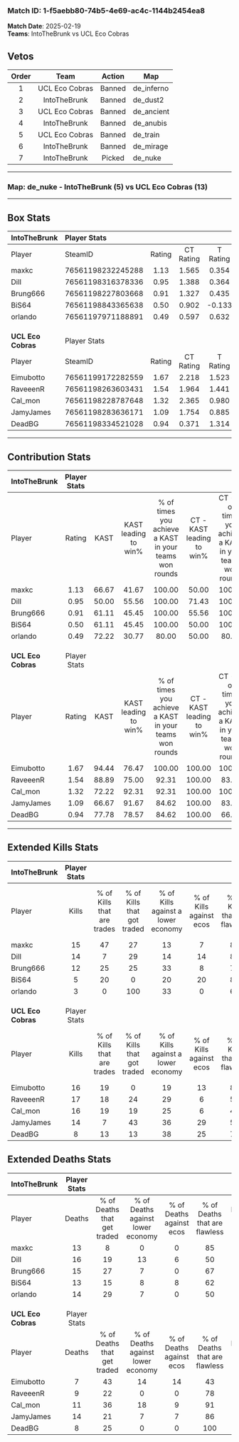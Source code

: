 ### Match ID: 1-f5aebb80-74b5-4e69-ac4c-1144b2454ea8  
**Match Date**: 2025-02-19  
**Teams**: IntoTheBrunk vs UCL Eco Cobras  

## Vetos  

| Order | Team | Action | Map |
| :---: | :--: | :----: | --- |
| 1 | UCL Eco Cobras | Banned | de_inferno |
| 2 | IntoTheBrunk | Banned | de_dust2 |
| 3 | UCL Eco Cobras | Banned | de_ancient |
| 4 | IntoTheBrunk | Banned | de_anubis |
| 5 | UCL Eco Cobras | Banned | de_train |
| 6 | IntoTheBrunk | Banned | de_mirage |
| 7 | IntoTheBrunk | Picked | de_nuke |

---  

### **Map**: de_nuke - IntoTheBrunk (5) vs UCL Eco Cobras (13)  
---  

## Box Stats  

| **IntoTheBrunk**   | Player Stats      |        |           |          |       |       |       |         |        |      |     |
| :- | :- | :-: | :-: | :-: | :-: | :-: | :-: | :-: | :-: | :-: | :-: |
| Player             | SteamID           | Rating | CT Rating | T Rating | KAST  |  ADR  | Kills | Assists | Deaths | K/D  | HS% |
| maxkc              | 76561198232245288 |  1.13  |   1.565   |  0.354   | 66.67 | 72.4  |  15   |    3    |   13   | 1.15 | 60  |
| Dill               | 76561198316378336 |  0.95  |   1.388   |  0.364   | 50.00 | 94.4  |  14   |    5    |   16   | 0.88 | 21  |
| Brung666           | 76561198227803668 |  0.91  |   1.327   |  0.435   | 61.11 | 75.9  |  12   |    5    |   15   | 0.80 | 58  |
| BiS64              | 76561198843365638 |  0.50  |   0.902   |  -0.133  | 61.11 | 35.2  |   5   |    4    |   13   | 0.38 | 60  |
| orlando            | 76561197971188891 |  0.49  |   0.597   |  0.632   | 72.22 | 43.3  |   3   |    6    |   14   | 0.21 | 66  |
|                    |                   |        |           |          |       |       |       |         |        |      |     |
|                    |                   |        |           |          |       |       |       |         |        |      |     |
|                    |                   |        |           |          |       |       |       |         |        |      |     |
| **UCL Eco Cobras** | Player Stats      |        |           |          |       |       |       |         |        |      |     |
| Player             | SteamID           | Rating | CT Rating | T Rating | KAST  |  ADR  | Kills | Assists | Deaths | K/D  | HS% |
| Eimubotto          | 76561199172282559 |  1.67  |   2.218   |  1.523   | 94.44 | 103.6 |  16   |    4    |   7    | 2.29 | 62  |
| RaveeenR           | 76561198263603431 |  1.54  |   1.964   |  1.441   | 88.89 | 82.7  |  17   |    3    |   9    | 1.89 | 52  |
| Cal_mon            | 76561198228787648 |  1.32  |   2.365   |  0.980   | 72.22 | 87.7  |  16   |    2    |   11   | 1.45 | 68  |
| JamyJames          | 76561198283636171 |  1.09  |   1.754   |  0.885   | 66.67 | 84.0  |  14   |    2    |   14   | 1.00 | 35  |
| DeadBG             | 76561198334521028 |  0.94  |   0.371   |  1.314   | 77.78 | 47.6  |   8   |    2    |   8    | 1.00 | 87  |
---  

## Contribution Stats  

| **IntoTheBrunk**   | Player Stats |       |                      |                                                        |                           |                                                             |                          |                                                            |
| :- | :-: | :-: | :-: | :-: | :-: | :-: | :-: | :-: |
| Player             |    Rating    | KAST  | KAST leading to win% | % of times you achieve a KAST in your teams won rounds | CT - KAST leading to win% | CT - % of times you achieve a KAST in your teams won rounds | T - KAST leading to win% | T - % of times you achieve a KAST in your teams won rounds |
| maxkc              |     1.13     | 66.67 |        41.67         |                         100.00                         |           50.00           |                           100.00                            |           0.00           |                            0.00                            |
| Dill               |     0.95     | 50.00 |        55.56         |                         100.00                         |           71.43           |                           100.00                            |           0.00           |                            0.00                            |
| Brung666           |     0.91     | 61.11 |        45.45         |                         100.00                         |           55.56           |                           100.00                            |           0.00           |                            0.00                            |
| BiS64              |     0.50     | 61.11 |        45.45         |                         100.00                         |           50.00           |                           100.00                            |           0.00           |                            0.00                            |
| orlando            |     0.49     | 72.22 |        30.77         |                         80.00                          |           50.00           |                            80.00                            |           0.00           |                            0.00                            |
|                    |              |       |                      |                                                        |                           |                                                             |                          |                                                            |
|                    |              |       |                      |                                                        |                           |                                                             |                          |                                                            |
|                    |              |       |                      |                                                        |                           |                                                             |                          |                                                            |
| **UCL Eco Cobras** | Player Stats |       |                      |                                                        |                           |                                                             |                          |                                                            |
| Player             |    Rating    | KAST  | KAST leading to win% | % of times you achieve a KAST in your teams won rounds | CT - KAST leading to win% | CT - % of times you achieve a KAST in your teams won rounds | T - KAST leading to win% | T - % of times you achieve a KAST in your teams won rounds |
| Eimubotto          |     1.67     | 94.44 |        76.47         |                         100.00                         |          100.00           |                           100.00                            |          63.64           |                           100.00                           |
| RaveeenR           |     1.54     | 88.89 |        75.00         |                         92.31                          |          100.00           |                            83.33                            |          63.64           |                           100.00                           |
| Cal_mon            |     1.32     | 72.22 |        92.31         |                         92.31                          |          100.00           |                           100.00                            |          85.71           |                           85.71                            |
| JamyJames          |     1.09     | 66.67 |        91.67         |                         84.62                          |          100.00           |                            83.33                            |          85.71           |                           85.71                            |
| DeadBG             |     0.94     | 77.78 |        78.57         |                         84.62                          |          100.00           |                            66.67                            |          70.00           |                           100.00                           |
---  

## Extended Kills Stats  

| **IntoTheBrunk**   | Player Stats |                            |                            |                                    |                         |                              |                                 |                                       |                    |           |
| :- | :-: | :-: | :-: | :-: | :-: | :-: | :-: | :-: | :-: | :-: |
| Player             |    Kills     | % of Kills that are trades | % of Kills that got traded | % of Kills against a lower economy | % of Kills against ecos | % of Kills that are flawless | % of Kills that are close duels | % of Kills that are assisted by flash | Pistol Round Kills | AWP Kills |
| maxkc              |      15      |             47             |             27             |                 13                 |            7            |              87              |                0                |                   0                   |         0          |     1     |
| Dill               |      14      |             7              |             29             |                 14                 |           14            |              86              |                0                |                  14                   |         5          |     1     |
| Brung666           |      12      |             25             |             25             |                 33                 |            8            |              75              |                0                |                   0                   |         0          |     0     |
| BiS64              |      5       |             20             |             0              |                 20                 |           20            |              80              |                0                |                   0                   |         2          |     1     |
| orlando            |      3       |             0              |            100             |                 33                 |            0            |              67              |                0                |                   0                   |         0          |     2     |
|                    |              |                            |                            |                                    |                         |                              |                                 |                                       |                    |           |
|                    |              |                            |                            |                                    |                         |                              |                                 |                                       |                    |           |
|                    |              |                            |                            |                                    |                         |                              |                                 |                                       |                    |           |
| **UCL Eco Cobras** | Player Stats |                            |                            |                                    |                         |                              |                                 |                                       |                    |           |
| Player             |    Kills     | % of Kills that are trades | % of Kills that got traded | % of Kills against a lower economy | % of Kills against ecos | % of Kills that are flawless | % of Kills that are close duels | % of Kills that are assisted by flash | Pistol Round Kills | AWP Kills |
| Eimubotto          |      16      |             19             |             0              |                 19                 |           13            |              81              |                0                |                   0                   |         0          |     2     |
| RaveeenR           |      17      |             18             |             24             |                 29                 |            6            |              59              |               18                |                   0                   |         0          |     2     |
| Cal_mon            |      16      |             19             |             19             |                 25                 |            6            |              44              |               19                |                   6                   |         0          |     3     |
| JamyJames          |      14      |             7              |             43             |                 36                 |           29            |              57              |               14                |                   7                   |         0          |     2     |
| DeadBG             |      8       |             13             |             13             |                 38                 |           25            |              75              |                0                |                   0                   |         0          |     1     |
## Extended Deaths Stats  

| **IntoTheBrunk**   | Player Stats |                             |                                   |                          |                               |                            |                           |               |
| :- | :-: | :-: | :-: | :-: | :-: | :-: | :-: | :-: |
| Player             |    Deaths    | % of Deaths that get traded | % of Deaths against lower economy | % of Deaths against ecos | % of Deaths that are flawless | % of Deaths that are close | % of Deaths while blinded | Deaths to AWP |
| maxkc              |      13      |              8              |                 0                 |            0             |              85               |             0              |             0             |       0       |
| Dill               |      16      |             19              |                13                 |            6             |              50               |             31             |             0             |       0       |
| Brung666           |      15      |             27              |                 7                 |            0             |              67               |             0              |            13             |       0       |
| BiS64              |      13      |             15              |                 8                 |            8             |              62               |             0              |             0             |       0       |
| orlando            |      14      |             29              |                 7                 |            0             |              50               |             21             |             0             |       0       |
|                    |              |                             |                                   |                          |                               |                            |                           |               |
|                    |              |                             |                                   |                          |                               |                            |                           |               |
|                    |              |                             |                                   |                          |                               |                            |                           |               |
| **UCL Eco Cobras** | Player Stats |                             |                                   |                          |                               |                            |                           |               |
| Player             |    Deaths    | % of Deaths that get traded | % of Deaths against lower economy | % of Deaths against ecos | % of Deaths that are flawless | % of Deaths that are close | % of Deaths while blinded | Deaths to AWP |
| Eimubotto          |      7       |             43              |                14                 |            14            |              43               |             0              |             0             |       1       |
| RaveeenR           |      9       |             22              |                 0                 |            0             |              78               |             0              |            11             |       2       |
| Cal_mon            |      11      |             36              |                18                 |            9             |              91               |             0              |             9             |       1       |
| JamyJames          |      14      |             21              |                 7                 |            7             |              86               |             0              |             0             |       1       |
| DeadBG             |      8       |             25              |                 0                 |            0             |              100              |             0              |             0             |       2       |
